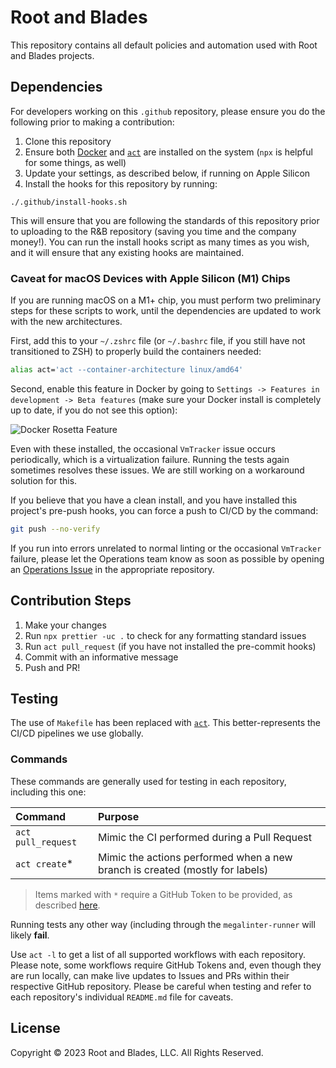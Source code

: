 # Root and Blades

This repository contains all default policies and automation used with Root and Blades projects.

## Dependencies

For developers working on this `.github` repository, please ensure you do the following prior to making a contribution:

1. Clone this repository
2. Ensure both [Docker][docker] and [`act`][act] are installed on the system (`npx` is helpful for some things, as well)
3. Update your settings, as described below, if running on Apple Silicon
4. Install the hooks for this repository by running:

```shell
./.github/install-hooks.sh
```

This will ensure that you are following the standards of this repository prior to uploading to the R&B repository
(saving you time and the company money!). You can run the install hooks script as many times as you wish, and it will
ensure that any existing hooks are maintained.

### Caveat for macOS Devices with Apple Silicon (M1) Chips

If you are running macOS on a M1+ chip, you must perform two preliminary steps for these scripts to work, until the
dependencies are updated to work with the new architectures.

First, add this to your `~/.zshrc` file (or `~/.bashrc` file, if you still have not transitioned to ZSH) to properly
build the containers needed:

```zsh
alias act='act --container-architecture linux/amd64'
```

Second, enable this feature in Docker by going to `Settings -> Features in development -> Beta features` (make sure your
Docker install is completely up to date, if you do not see this option):

![Docker Rosetta Feature][docker-rosetta]

Even with these installed, the occasional `VmTracker` issue occurs periodically, which is a virtualization failure.
Running the tests again sometimes resolves these issues. We are still working on a workaround solution for this.

If you believe that you have a clean install, and you have installed this project's pre-push hooks, you can force a push
to CI/CD by the command:

```bash
git push --no-verify
```

If you run into errors unrelated to normal linting or the occasional `VmTracker` failure, please let the Operations team
know as soon as possible by opening an [Operations Issue][ops-issue] in the appropriate repository.

## Contribution Steps

1. Make your changes
2. Run `npx prettier -uc .` to check for any formatting standard issues
3. Run `act pull_request` (if you have not installed the pre-commit hooks)
4. Commit with an informative message
5. Push and PR!

## Testing

The use of `Makefile` has been replaced with [`act`][act]. This better-represents the CI/CD pipelines we use globally.

### Commands

These commands are generally used for testing in each repository, including this one:

| Command            | Purpose                                                                      |
| :----------------- | :--------------------------------------------------------------------------- |
| `act pull_request` | Mimic the CI performed during a Pull Request                                 |
| `act create`\*     | Mimic the actions performed when a new branch is created (mostly for labels) |

> Items marked with `*` require a GitHub Token to be provided, as described [here][act-token].

Running tests any other way (including through the `megalinter-runner` will likely **fail**.

Use `act -l` to get a list of all supported workflows with each repository. Please note, some workflows require GitHub
Tokens and, even though they are run locally, can make live updates to Issues and PRs within their respective GitHub
repository. Please be careful when testing and refer to each repository's individual `README.md` file for caveats.

## License

Copyright &copy; 2023 Root and Blades, LLC. All Rights Reserved.

<!-- Link Repository -->

[act]: https://github.com/nektos/act
[act-token]: https://github.com/nektos/act#github_token
[docker]: https://docker.com
[docker-rosetta]: img/macos-m1-docker-settings.png
[ops-issue]: https://github.com/root-and-blades/.github/issues/new/choose
